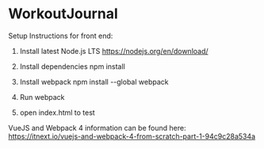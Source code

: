# WorkoutJournal

Setup Instructions for front end:

1. Install latest Node.js LTS
  https://nodejs.org/en/download/
 
2. Install dependencies
  npm install
  
3. Install webpack
  npm install --global webpack
  
4. Run webpack
 
5. open index.html to test

VueJS and Webpack 4 information can be found here:
  https://itnext.io/vuejs-and-webpack-4-from-scratch-part-1-94c9c28a534a
